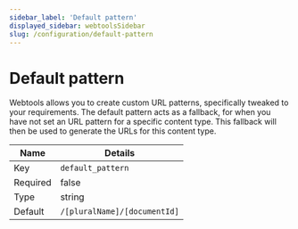 ```yaml
---
sidebar_label: 'Default pattern'
displayed_sidebar: webtoolsSidebar
slug: /configuration/default-pattern
---
```


# Default pattern

Webtools allows you to create custom URL patterns, specifically tweaked to your requirements. The default pattern acts as a fallback, for when you have not set an URL pattern for a specific content type. This fallback will then be used to generate the URLs for this content type.

| Name | Details |
| ---- | ------- |
| Key | `default_pattern` |
| Required | false |
| Type | string |
| Default | `/[pluralName]/[documentId]` |
